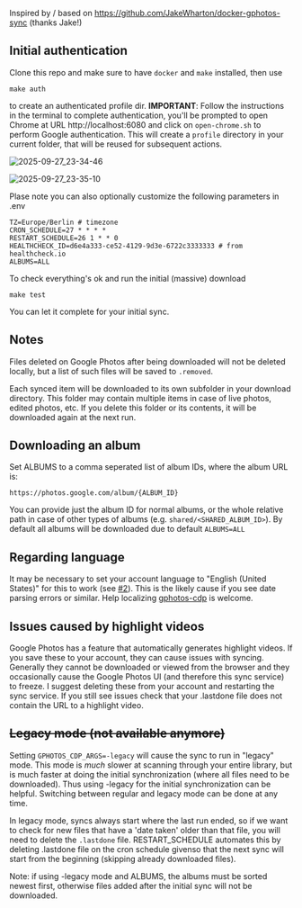 Inspired by / based on https://github.com/JakeWharton/docker-gphotos-sync (thanks Jake!)

## Initial authentication

Clone this repo and make sure to have `docker` and `make` installed, then use 

    make auth

to create an authenticated profile dir. **IMPORTANT**: Follow the instructions in the terminal to complete authentication, you'll be prompted to open Chrome at URL http://localhost:6080 and click on `open-chrome.sh` to perform Google authentication. This will create a `profile` directory in your current folder, that will be reused for subsequent actions.

![2025-09-27_23-34-46](https://github.com/user-attachments/assets/a232ce5a-3418-48be-8272-1b871418cf09)

![2025-09-27_23-35-10](https://github.com/user-attachments/assets/968bb37a-5951-4528-9e65-01e386802b07)



Plase note you can also optionally customize the following parameters in .env

    TZ=Europe/Berlin # timezone
    CRON_SCHEDULE=27 * * * *
    RESTART_SCHEDULE=26 1 * * 0
    HEALTHCHECK_ID=d6e4a333-ce52-4129-9d3e-6722c3333333 # from healthcheck.io
    ALBUMS=ALL

To check everything's ok and run the initial (massive) download 

    make test

You can let it complete for your initial sync.

## Notes 

Files deleted on Google Photos after being downloaded will not be deleted locally, but a list of such files will be saved to `.removed`.

Each synced item will be downloaded to its own subfolder in your download directory. This folder may contain multiple items in case of live photos, edited photos, etc. If you delete this folder or its contents, it will be downloaded again at the next run.

## Downloading an album

Set ALBUMS to a comma seperated list of album IDs, where the album URL is:

```
https://photos.google.com/album/{ALBUM_ID}
```

You can provide just the album ID for normal albums, or the whole relative path in case of other types of albums (e.g. `shared/<SHARED_ALBUM_ID>`). By default all albums will be downloaded due to default `ALBUMS=ALL`

## Regarding language

It may be necessary to set your account language to "English (United States)" for this to work (see [#2](https://github.com/spraot/gphotos-sync/issues/2)). This is the likely cause if you see date parsing errors or similar. Help localizing [gphotos-cdp](https://github.com/spraot/gphotos-cdp/issues/2) is welcome.

## Issues caused by highlight videos

Google Photos has a feature that automatically generates highlight videos. If you save these to your account, they can cause issues with syncing. Generally they cannot be downloaded or viewed from the browser and they occasionally cause the Google Photos UI (and therefore this sync service) to freeze. I suggest deleting these from your account and restarting the sync service. If you still see issues check that your .lastdone file does not contain the URL to a highlight video.

## ~~Legacy mode (not available anymore)~~

Setting `GPHOTOS_CDP_ARGS=-legacy` will cause the sync to run in "legacy" mode. This mode is *much* slower at scanning through your entire library, but is much faster at doing the initial synchronization (where all files need to be downloaded). Thus using -legacy for the initial synchronization can be helpful. Switching between regular and legacy mode can be done at any time.

In legacy mode, syncs always start where the last run ended, so if we want to check for new files that have a 'date taken' older than that file, you will need to delete the `.lastdone` file. RESTART_SCHEDULE automates this by deleting .lastdone file on the cron schedule givenso that the next sync will start from the beginning (skipping already downloaded files).

Note: if using -legacy mode and ALBUMS, the albums must be sorted newest first, otherwise files added after the initial sync will not be downloaded.
